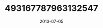 ---
title: "493167787963132547"
cover: "2013-07-05 17.43.23 493167787963132547_46248401"
photo: "2013-07-05 17.43.23 493167787963132547_46248401"
date: "2013-07-05"
type: "photo"
---